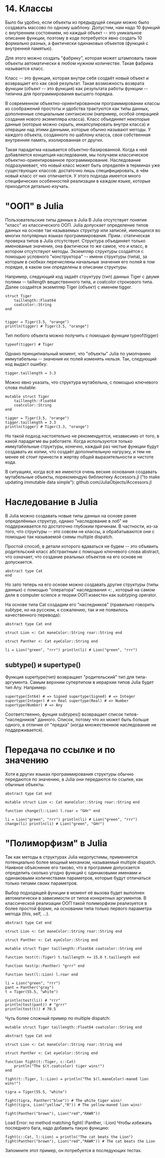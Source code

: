 # 14. Классы

Было бы удобно, если объекты из предыдущей секции можно было создавать массово по одному шаблону. Допустим, нам надо 10 функций с внутренним состоянием, но каждый объект -- это уникальное описание функции, поэтому в коде потребуется явно создать 10 формально разных, а фактически одинаковых объектов (функций с внутренней памятью).

Для этого можно создать "фабрику", которая может штамповать такие объекты автоматически в любом нужном количестве. Такая фабрика называется класс.

Класс -- это функция, которая внутри себя создаёт новый объект и возвращает его как свой результат. Такая возможность возврата функции (объект -- это функция) как результата работы функции -- типична для программирования высшего порядка.

В современном объектно-ориентированном программировании классы из соображений простоты и удобства трактуются как типы данных, дополненные специальным синтаксисом (например, особой операцией создания нового экземпляра класса). Класс объединяет некоторые данные (которые можно скрыть, инкапсулировать внутри класса) и операции над этими данными, которые обычно называют методы. У каждого объекта, созданного по шаблону класса, своя собственная внутренняя память, изолированная от других.

Такая парадигма называется объектно-базированной. Когда к ней добавляется концепция наследования, мы получаем классическое объектно-ориентированное программирование. Наследование подразумевает, что новый класс может быть определён в терминах уже существующих классов: достаточно лишь специфицировать, в чём новый класс от них отличается. У этого подхода имеется много специфических особенностей реализации в каждом языке, которые приходится детально изучать.

# "ООП" в Julia

Пользовательские типы данных в Julia В Julia отсутствует понятие "класс" из классического ООП. Julia допускает определение типов данных на основе так называемых структур или записей, имеющихся во многих популярных языках программирования. Прим.: статическая проверка типов в Julia отсутствует.
Структура объединяет только именованые значения, она фактически то же самое, что и класс, в котором отсутствуют методы. Экземпляр структуры создаётся с помощью условного "конструктора" -- имени структуры (типа), за которым в скобках перечислены начальные значения его полей в том порядке, в каком они определены в описании структуры.

Например, следующий код задаёт структуру (тип) данных Tiger с двумя полями -- taillength вещественного типа, и coatcolor строкового типа. Далее создаётся экземпляр Tiger (объект) с именем tigger. 
```
struct Tiger 
    taillength::Float64 
    coatcolor::String 
end


tigger = Tiger(3.5, "orange") 
println(tigger) # Tiger(3.5, "orange") 

```
Тип любого объекта можно получить с помощью функции typeof(tigger)

```
typeof(tigger) # Tiger

```
Однако принципиальный момент, что "объекты" Julia по умолчанию иммутабельны -- значения их полей изменять нельзя. Так, следующий код выдаст ошибку:

```
tigger.taillength = 3.3

```
Можно явно указать, что структура мутабельна, с помощью ключевого слова mutable:

```
mutable struct Tiger 
    taillength::Float64 
    coatcolor::String 
end

tigger = Tiger(3.5, "orange")
tigger.taillength = 3.3 
println(tigger) # Tiger(3.3, "orange")

```
Но такой подход настоятельно не рекомендуется, независимо от того, в какой парадигме вы работаете. Когда используются только иммутабельные структуры, конечно, каждый раз чистые функции будут создавать их копии, что создаёт дополнительную нагрузку, и тем не менее её стоит принести в жертву общей выразительности и чистоте кода.

В ситуациях, когда всё же имеются очень веские основания создавать мутабельные объекты, порекомендую библиотеку Accessors.jl ("to make updating immutable data simple"): github.com/JuliaObjects/Accessors.jl


# Наследование в Julia 

В Julia можно создавать новые типы данных на основе ранее определённых структур, однако "наследование в лоб" не поддерживается по достаточно глубоким причинам. В частности, из-за того, что структуры -- это совсем не классы, а обрабатываются они с помощью так называемой схемы multiple dispatch.

Простой способ, в детали которого вдаваться не будем -- это объявить родительский класс абстрактным с помощью ключевого слова abstract, что означает, что создание реальных объектов на его основе не допускается.

```
abstract type Cat 
end
```
Но зато теперь на его основе можно создавать другие структуры (типы данных) с помощью "оператора" наследования <: , который на самом деле в computer science и теории ООП известен как subtyping operator.

На основе типа Cat создадим его "наследников" (правильно говорить subtype, но на русском, к сожалению, так и не появилось качественного перевода):

```
abstract type Cat end

struct Lion <: Cat maneColor::String roar::String end

struct Panther <: Cat eyeColor::String end

li = Lion("green", "rrr") println(li) # Lion("green", "rrr")

```
## subtype() и supertype()

Функция supertype(тип) возвращает "родительский" тип для типа-аргумента. Самым верхним супертипом в иерархии типов Julia будет тип Any. Например:

```
supertype(Int64) # => Signed supertype(Signed) # => Integer supertype(Integer) # => Real supertype(Real) # => Number supertype(Number) # => Any

```
Соответственно, фунция subtypes() возвращает список типов-"наследников" данного. Список, потому что их может быть больше одного, в отличие от "предка" (когда множественное наследование не поддерживается).

# Передача по ссылке и по значению 

Хотя в других языках программирования структуры обычно передаются по значению, в Julia они передаются по ссылке, как обычные объекты.

```
abstract type Cat end

mutable struct Lion <: Cat maneColor::String roar::String end

function change(l::Lion) l.roar = "GHr" end

li = Lion("green", "rrr") println(li) # Lion("green", "rrr") change(li) println(li) # Lion("green", "GHr") 

```

# "Полиморфизм" в Julia 

Так как методы в структурах Julia недопустимы, применяется потенциально более мощный механизм, называемый multiple dispatch. Наивное объяснение его таково, что в программе допускается определить сколько угодно функций с одинаковыми именами и одинаковыми количествами параметров, которые будут отличаться только типами своих параметров.

Выбор подходящей функции в момент её вызова будет выполнен автоматически в зависимости от типов конкретных аргументов. В классической реализации ООП такой полиморфизм реализуется в более простой форме, на основании типа только первого параметра метода (this, self, ...).

```
abstract type Cat end

struct Lion <: Cat maneColor::String roar::String end

struct Panther <: Cat eyeColor::String end

mutable struct Tiger taillength::Float64 coatcolor::String end

function test(t::Tiger) t.taillength += 15.0 t.taillength end

function test(p::Panther) "grrr" end

function test(l::Lion) l.roar end

li = Lion("green", "rrr")
pant = Panther("gray")
t = Tiger(55.5, "white")

println(test(li)) # "rrr"
println(test(pant)) # "grrr"
println(test(t)) # 70.5
```

Чуть более сложный пример по multiple dispatch:

```
mutable struct Tiger taillength::Float64 coatcolor::String end

abstract type Cat end

struct Lion <: Cat maneColor::String roar::String end

struct Panther <: Cat eyeColor::String end

function fight(t::Tiger, c::Cat)
    println("The $(t.coatcolor) tiger wins!") 
end

fight(t::Tiger, l::Lion) = println("The $(l.maneColor)-maned lion wins!")

tigra = Tiger(55.5, "white")

fight(tigra, Panther("blue")) # The white tiger wins!
fight(tigra, Lion("yellow","R")) # The yellow-maned lion wins!

fight(Panther("brown"), Lion("red","RAWR"))

```
Load Error: no method matching fight(::Panther, ::Lion)
Чтобы избежать последнего бага, надо добавить такую функцию:

```
fight(c::Cat, l::Lion) = println("The cat beats the Lion") 
fight(Panther("brown"), Lion("red","RAWR")) # The cat beats the Lion 

```
Запомните этот пример, он потребуется в последующих тестах.